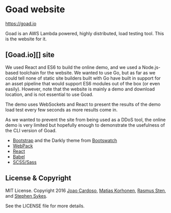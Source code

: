 # Goad website

<https://goad.io>

Goad is an AWS Lambda powered, highly distributed,
load testing tool. This is the website for it.

## [Goad.io][] site

We used React and ES6 to build the online demo, and we used a Node.js-based toolchain for the website. We wanted to use Go, but as far as we could tell none of static site builders built with Go have built in support for an asset pipeline that would support ES6 modules out of the box (or even easily). However, note that the website is mainly a demo and download location, and is not essential to use Goad.

The demo uses WebSockets and React to present the results of the demo load test every few seconds as more results come in.

As we wanted to prevent the site from being used as a DDoS tool, the online demo is very limited but hopefully enough to demonstrate the usefulness of the CLI version of Goad.

* [Bootstrap][] and the Darkly theme from [Bootswatch][]
* [WebPack][]
* [React][]
* [Babel][]
* [SCSS/Sass][]

## License & Copyright

MIT License. Copyright 2016 [Joao Cardoso][], [Matias Korhonen][], [Rasmus Sten][], and [Stephen Sykes][].

See the LICENSE file for more details.

[Bootstrap]: http://getbootstrap.com/
[Bootswatch]: https://bootswatch.com/
[WebPack]: https://webpack.github.io/
[React]: https://facebook.github.io/react/
[Babel]: https://babeljs.io/
[SCSS/Sass]: http://sass-lang.com/

[Joao Cardoso]: https://twitter.com/jcxplorer
[Matias Korhonen]: https://twitter.com/matiaskorhonen
[Rasmus Sten]: https://twitter.com/pajp
[Stephen Sykes]: https://twitter.com/sdsykes
